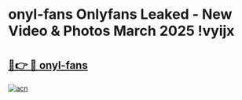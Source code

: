 # onyl-fans Onlyfans Leaked - New Video & Photos March 2025 !vyijx

# <h2><a href="https://30upaq.iuczelnia.edu.pl?title=onyl-fans&ref=vyijx">🔗👉 🔴 onyl-fans</a></h2>

[![acn](https://github.com/user-attachments/assets/0f9c940e-d8b0-45ae-aac7-cd30a18b3e1c)](https://30upaq.iuczelnia.edu.pl?title=onyl-fans&ref=vyijx)

